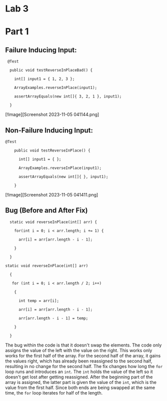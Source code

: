 # Lab 3

# Part 1

## Failure Inducing Input:

`  @Test `

`  public void testReverseInPlaceBad() {`
  
`    int[] input1 = { 1, 2, 3 };`
    
`    ArrayExamples.reverseInPlace(input1);`
    
`    assertArrayEquals(new int[]{ 3, 2, 1 }, input1);`
    
`  }`

[!Image][Screenshot 2023-11-05 041144.png]

## Non-Failure Inducing Input:

`@Test` 

`    public void testReverseInPlace() {`

`      int[] input1 = { };`

`      ArrayExamples.reverseInPlace(input1);`

`      assertArrayEquals(new int[]{ }, input1);`

`    }`

[!Image][Screenshot 2023-11-05 041411.png]

## Bug (Before and After Fix)

`  static void reverseInPlace(int[] arr) {`

`    for(int i = 0; i < arr.length; i += 1) {`

`      arr[i] = arr[arr.length - i - 1];`

`    }`

`  }`

` static void reverseInPlace(int[] arr) `

`  {`

`    for (int i = 0; i < arr.length / 2; i++) `

`    {`

`      int temp = arr[i];`

`      arr[i] = arr[arr.length - i - 1];`

`      arr[arr.length - i - 1] = temp;`

`    }`

`  }`

The bug within the code is that it doesn't swap the elements. The code only assigns the value of the left with the value on the right. This works only works for the first half of the array. For the second half of the array, it gains the values right, which has already been reassigned to the second half, resulting in no change for the second half. The fix changes how long the `for` loop runs and introduces an `int`. The `int` holds the value of the left so it doesn't get lost after getting reassigned. After the beginning part of the array is assigned, the latter part is given the value of the `int`, which is the value from the first half. Since both ends are being swapped at the same time, the `for` loop iterates for half of the length.
